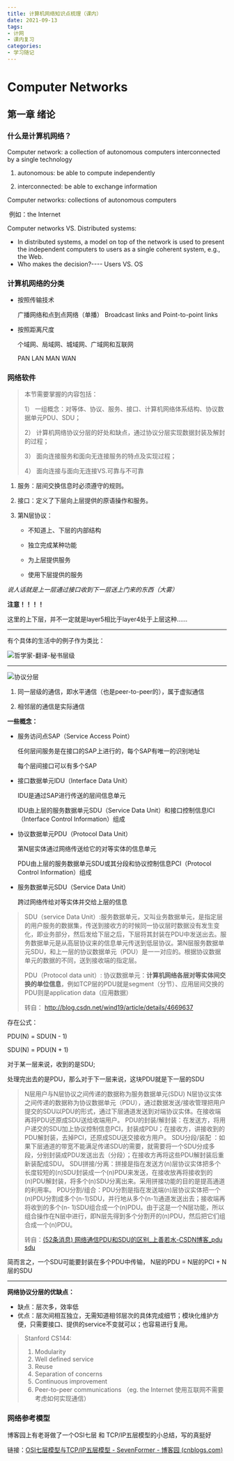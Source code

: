 ```yaml
---
title: 计算机网络知识点梳理（课内）
date: 2021-09-13
tags: 
- 计网
- 课内复习
categories:
- 学习随记
---
```


# Computer Networks

## 第一章 绪论

### 什么是计算机网络？

Computer network: a collection of autonomous computers interconnected by a single technology

1. autonomous: be able to compute independently

2. interconnected: be able to exchange information

Computer networks: collections of autonomous computers 

​	例如：the Internet

Computer networks VS. Distributed systems:

- In distributed systems, a model on top of the network is used to present the independent computers to users as a single coherent system, e.g., the Web.
- Who makes the decision?---- Users VS. OS

### 计算机网络的分类

- 按照传输技术

  广播网络和点到点网络（单播）	Broadcast links and Point-to-point links

- 按照距离尺度

  个域网、局域网、城域网、广域网和互联网

  PAN		LAN		MAN		WAN

### 网络软件

> 本节需要掌握的内容包括：
>
> 1） 一组概念：对等体、协议、服务、接口、计算机网络体系结构、协议数据单元PDU、SDU；
>
> 2） 计算机网络协议分层的好处和缺点，通过协议分层实现数据封装及解封的过程；
>
> 3） 面向连接服务和面向无连接服务的特点及实现过程；
>
> 4） 面向连接与面向无连接VS.可靠与不可靠

1. 服务：层间交换信息时必须遵守的规则。

2. 接口：定义了下层向上层提供的原语操作和服务。

3. 第N层协议：

	- 不知道上、下层的内部结构

	- 独立完成某种功能

	- 为上层提供服务

	- 使用下层提供的服务

*说人话就是上一层通过接口收到下一层送上门来的东西（大雾）*

**注意！！！！**

这里的上下层，并不一定就是layer5相比于layer4处于上层这种……

-----

有个具体的生活中的例子作为类比：

![哲学家-翻译-秘书层级](https://gitee.com/jasonstudyield/imagesbed/raw/master/20210914000941.png)

-----

![协议分层](https://gitee.com/jasonstudyield/imagesbed/raw/master/20210914001218.png)

1. 同一层级的通信，即水平通信（也是peer-to-peer的），属于虚拟通信

2. 相邻层的通信是实际通信

   

**一些概念：**

- 服务访问点SAP（Service Access Point）

  任何层间服务是在接口的SAP上进行的，每个SAP有唯一的识别地址

  每个层间接口可以有多个SAP 

- 接口数据单元IDU（Interface Data Unit）

  IDU是通过SAP进行传送的层间信息单元

  IDU由上层的服务数据单元SDU（Service Data Unit）和接口控制信息ICI（Interface Control Information）组成

- 协议数据单元PDU（Protocol Data Unit）

  第N层实体通过网络传送给它的对等实体的信息单元

  PDU由上层的服务数据单元SDU或其分段和协议控制信息PCI（Protocol Control Information）组成

- 服务数据单元SDU（Service Data Unit）

  跨过网络传给对等实体并交给上层的信息

> SDU（service Data Unit）:服务数据单元，又叫业务数据单元，是指定层的用户服务的数据集，传送到接收方的时候同一协议层时数据没有发生变化，即业务部分，然后发给下层之后，下层将其封装在PDU中发送出去。服务数据单元是从高层协议来的信息单元传送到低层协议。第N层服务数据单元SDU，和上一层的协议数据单元（PDU）是一一对应的。根据协议数据单元的数据的不同，送到接收端的指定层。
>
> PDU（Protocol data unit）: 协议数据单元：**计算机网络各层对等实体间交换的单位信息**，例如TCP层的PDU就是segment（分节）、应用层间交换的PDU则是application data（应用数据）
>
> 转自： http://blog.csdn.net/wind19/article/details/4669637

存在公式：

PDU(N) = SDU(N - 1)

SDU(N) = PDU(N + 1)

对于某一层来说，收到的是SDU;

处理完出去的是PDU，那么对于下一层来说，这块PDU就是下一层的SDU

> N层用户与N层协议之间传递的数据称为服务数据单元(SDU)
> N层协议实体之间传递的数据称为协议数据单元（PDU），通过数据发送/接收管理把用户提交的SDU以PDU的形式，通过下层通道发送到对端协议实体。在接收端再将PDU还原成SDU送给收端用户。
> PDU的封装/解封装：在发送方，将用户递交的SDU加上协议控制信息PCI，封装成PDU；在接收方，讲接收到的PDU解封装，去掉PCI，还原成SDU送交接收方用户。
> SDU分段/装配 ：如果下层通道的带宽不能满足传递SDU的需要，就需要将一个SDU分成多段，分别封装成PDU发送出去（分段）；在接收方再将这些PDU解封装后重新装配成SDU。
> SDU拼接/分离：拼接是指在发送方(n)层协议实体把多个长度较短的(n)SDU封装成一个(n)PDU来发送，在接收放再将接收到的(n)PDU解封装，将多个(n)SDU分离出来。采用拼接功能的目的是提高通道的利用率。
> PDU分割/组合：PDU分割是指在发送端(n)层协议实体把一个(n)PDU分割成多个(n-1)SDU，并行地从多个(n-1)通道发送出去；接收端再将收到的多个(n- 1)SDU组合成一个(n)PDU。由于这是一个N层功能，所以组合操作在N层中进行，即N层先得到多个分割开的(n)PDU，然后把它们组合成一个(n)PDU。
>
> 转自：[(52条消息) 网络通信PDU和SDU的区别_上善若水-CSDN博客_pdu sdu](https://blog.csdn.net/zhangxiao93/article/details/51253933)



简而言之，一个SDU可能要封装在多个PDU中传输，	N层的PDU = N层的PCI + N层的SDU



-----



**网络协议分层的优缺点：**

- 缺点：层次多，效率低
- 优点：层次间相互独立，无需知道相邻层次的具体完成细节；模块化维护方便，只需要接口、提供的service不变就可以；也容易进行复用。

> Stanford CS144:
>
> 1. Modularity
> 2. Well defined service
> 3. Reuse
> 4. Separation of concerns
> 5. Continuous improvement
> 6. Peer-to-peer communications （eg. the Internet 使用互联网不需要考虑如何实现通信）



### 网络参考模型

博客园上有老哥做了一个OSI七层 和 TCP/IP五层模型的小总结，写的真挺好

链接：[OSI七层模型与TCP/IP五层模型 - SevenFormer - 博客园 (cnblogs.com)](https://www.cnblogs.com/qishui/p/5428938.html)

